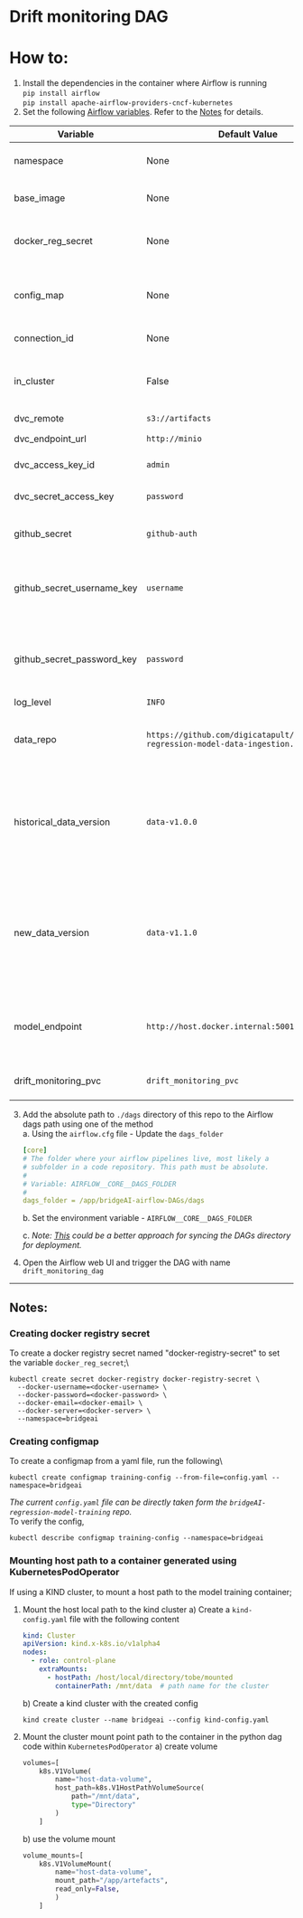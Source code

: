 # Drift monitoring DAG

# How to:
1. Install the dependencies in the container where Airflow is running\
    `pip install airflow`\
    `pip install apache-airflow-providers-cncf-kubernetes`
2. Set the following [Airflow variables](https://airflow.apache.org/docs/apache-airflow/stable/howto/variable.html). Refer to the [Notes](#notes) for details.

| Variable                   | Default Value                                                                   | Description                                                                                      |
|----------------------------|---------------------------------------------------------------------------------|--------------------------------------------------------------------------------------------------|
| namespace                  | None                                                                            | Kubernetes cluster namespace                                                                     |
| base_image                 | None                                                                            | Name of the model training image                                                                 |
| docker_reg_secret          | None                                                                            | Name of the secret for the docker registry pull                                                  |
| config_map                 | None                                                                            | Name of the configmap containing the model training config                                       |
| connection_id              | None                                                                            | Kubernetes connection id                                                                         |
| in_cluster                 | False                                                                           | run kubernetes client with in_cluster configuration                                              |
| dvc_remote                 | `s3://artifacts`                                                                | dvc remote                                                                                       |
| dvc_endpoint_url           | `http://minio`                                                                  | dvc endpoint url                                                                                 |
| dvc_access_key_id          | `admin`                                                                         | access key for dvc remote                                                                        |
| dvc_secret_access_key      | `password`                                                                      | secret access key for dvc remote                                                                 |
| github_secret              | `github-auth`                                                                   | Name of the secret for git access                                                                |
| github_secret_username_key | `username`                                                                      | Key corresponding to the git username in the above github_secret                                 |
| github_secret_password_key | `password`                                                                      | Key corresponding to the git password in the above github_secret                                 |
| log_level                  | `INFO`                                                                          | log level                                                                                        |
| data_repo                  | `https://github.com/digicatapult/bridgeAI-regression-model-data-ingestion.git`  | data ingestion repo where the data is versioned with dvc                                         |
| historical_data_version    | `data-v1.0.0`                                                                   | the data version (dvc tagged version from the data ingestion repo) used for training the model   |
| new_data_version           | `data-v1.1.0`                                                                   | the data version (dvc tagged version from the data ingestion repo) curresponding to the new data |
| model_endpoint             | `http://host.docker.internal:5001/invocations`                                  | deployed model endpoint using which predictions can be made                                      |
| drift_monitoring_pvc       | `drift_monitoring_pvc`                                                          | PVC claim name for this dag                                                                      |


3. Add the absolute path to `./dags` directory of this repo to the Airflow dags path using one of the method\
    a. Using the `airflow.cfg` file - Update the `dags_folder`
    ```yaml
    [core]
    # The folder where your airflow pipelines live, most likely a
    # subfolder in a code repository. This path must be absolute.
    #
    # Variable: AIRFLOW__CORE__DAGS_FOLDER
    #
    dags_folder = /app/bridgeAI-airflow-DAGs/dags
    ```
    b. Set the environment variable - `AIRFLOW__CORE__DAGS_FOLDER`

    c. *Note: [This](https://airflow.apache.org/docs/helm-chart/stable/manage-dags-files.html#mounting-dags-using-git-sync-sidecar-with-persistence-enabled) could be a better approach for syncing the DAGs directory for deployment.*

4. Open the Airflow web UI and trigger the DAG with name `drift_monitoring_dag`

---
## Notes:

### Creating docker registry secret
To create a docker registry secret named "docker-registry-secret" to set the variable `docker_reg_secret`;\
```shell
kubectl create secret docker-registry docker-registry-secret \
  --docker-username=<docker-username> \
  --docker-password=<docker-password> \
  --docker-email=<docker-email> \
  --docker-server=<docker-server> \
  --namespace=bridgeai
```
### Creating configmap
To create a configmap from a yaml file, run the following\
```shell
kubectl create configmap training-config --from-file=config.yaml --namespace=bridgeai
```
*The current `config.yaml` file can be directly taken form the
`bridgeAI-regression-model-training` repo.*\
To verify the config,
```shell
kubectl describe configmap training-config --namespace=bridgeai
````

### Mounting host path to a container generated using KubernetesPodOperator 

If using a KIND cluster, to mount a host path to the model training container;
1. Mount the host local path to the kind cluster
    a) Create a `kind-config.yaml` file with the following content
    ```yaml
    kind: Cluster
    apiVersion: kind.x-k8s.io/v1alpha4
    nodes:
      - role: control-plane
        extraMounts:
          - hostPath: /host/local/directory/tobe/mounted
            containerPath: /mnt/data  # path name for the cluster
    ```
    b) Create a kind cluster with the created config
    ```shell
   kind create cluster --name bridgeai --config kind-config.yaml
    ```
2. Mount the cluster mount point path to the container in the python dag code within `KubernetesPodOperator`
    a) create volume
    ```python
    volumes=[
        k8s.V1Volume(
            name="host-data-volume",
            host_path=k8s.V1HostPathVolumeSource(
                path="/mnt/data",
                type="Directory"
            )
        ]
    ```
    b)  use the volume mount
    ```python
    volume_mounts=[
        k8s.V1VolumeMount(
            name="host-data-volume",
            mount_path="/app/artefacts",
            read_only=False,
            )
        ]
    ```

